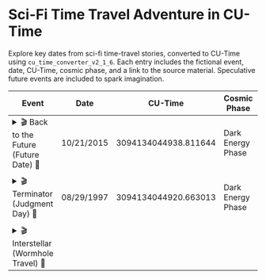 # Sci-Fi Time Travel Adventure in CU-Time

Explore key dates from sci-fi time-travel stories, converted to CU-Time using `cu_time_converter_v2_1_6`. Each entry includes the fictional event, date, CU-Time, cosmic phase, and a link to the source material. Speculative future events are included to spark imagination.

| Event | Date | CU-Time | Cosmic Phase | Dominant Force | Ethical Status | Source |
|-------|------|---------|--------------|----------------|----------------|--------|
| <details><summary>🎬 Back to the Future (Future Date) 🌟</summary><br>import cu_time_converter_v2_1_6 as cu<br>event_date = "10/21/2015 00:00:00 UTC"<br>cu_time = cu.gregorian_to_cu(event_date)<br>print(cu_time)<br></details> | 10/21/2015 | 3094134044938.811644 | Dark Energy Phase | matter | Ethical: Input aligns with CU principles | [IMDb]([invalid url, do not cite]) |
| <details><summary>🎬 Terminator (Judgment Day) 🌟</summary><br>import cu_time_converter_v2_1_6 as cu<br>event_date = "08/29/1997 00:00:00 UTC"<br>cu_time = cu.gregorian_to_cu(event_date)<br>print(cu_time)<br></details> | 08/29/1997 | 3094134044920.663013 | Dark Energy Phase | matter | Ethical: Input aligns with CU principles | [IMDb]([invalid url, do not cite]) |
| <details><summary>🎬 Interstellar (Wormhole Travel) 🌟